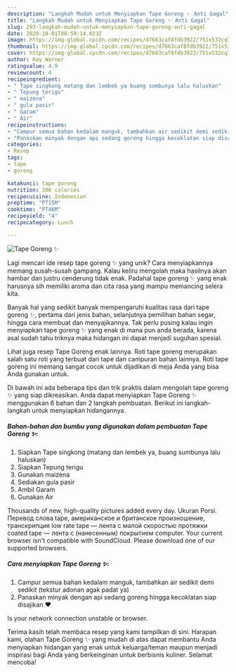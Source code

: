 ```yaml
---
description: "Langkah Mudah untuk Menyiapkan Tape Goreng ✨ Anti Gagal"
title: "Langkah Mudah untuk Menyiapkan Tape Goreng ✨ Anti Gagal"
slug: 293-langkah-mudah-untuk-menyiapkan-tape-goreng-anti-gagal
date: 2020-10-01T00:59:14.023Z
image: https://img-global.cpcdn.com/recipes/d7663caf8fdb3922/751x532cq70/tape-goreng-✨-foto-resep-utama.jpg
thumbnail: https://img-global.cpcdn.com/recipes/d7663caf8fdb3922/751x532cq70/tape-goreng-✨-foto-resep-utama.jpg
cover: https://img-global.cpcdn.com/recipes/d7663caf8fdb3922/751x532cq70/tape-goreng-✨-foto-resep-utama.jpg
author: Ray Warner
ratingvalue: 4.9
reviewcount: 4
recipeingredient:
- " Tape singkong matang dan lembek ya buang sumbunya lalu haluskan"
- " Tepung terigu"
- " maizena"
- " gula pasir"
- " Garam"
- " Air"
recipeinstructions:
- "Campur semua bahan kedalam manguk, tambahkan air sedikit demi sedikit (tekstur adonan agak padat ya)"
- "Panaskan minyak dengan api sedang goreng hingga kecoklatan siap disajikan ❤️"
categories:
- Resep
tags:
- tape
- goreng

katakunci: tape goreng 
nutrition: 300 calories
recipecuisine: Indonesian
preptime: "PT15M"
cooktime: "PT46M"
recipeyield: "4"
recipecategory: Lunch

---
```



![Tape Goreng ✨](https://img-global.cpcdn.com/recipes/d7663caf8fdb3922/751x532cq70/tape-goreng-✨-foto-resep-utama.jpg)

Lagi mencari ide resep tape goreng ✨ yang unik? Cara menyiapkannya memang susah-susah gampang. Kalau keliru mengolah maka hasilnya akan hambar dan justru cenderung tidak enak. Padahal tape goreng ✨ yang enak harusnya sih memiliki aroma dan cita rasa yang mampu memancing selera kita.

Banyak hal yang sedikit banyak mempengaruhi kualitas rasa dari tape goreng ✨, pertama dari jenis bahan, selanjutnya pemilihan bahan segar, hingga cara membuat dan menyajikannya. Tak perlu pusing kalau ingin menyiapkan tape goreng ✨ yang enak di mana pun anda berada, karena asal sudah tahu triknya maka hidangan ini dapat menjadi suguhan spesial.

Lihat juga resep Tape Goreng enak lainnya. Roti tape goreng merupakan salah satu roti yang terbuat dari tape dan campuran bahan lainnya. Roti tape goreng ini memang sangat cocok untuk dijadikan di meja Anda yang bisa Anda gunakan untuk.


Di bawah ini ada beberapa tips dan trik praktis dalam mengolah tape goreng ✨ yang siap dikreasikan. Anda dapat menyiapkan Tape Goreng ✨ menggunakan 6 bahan dan 2 langkah pembuatan. Berikut ini langkah-langkah untuk menyiapkan hidangannya.

<!--inarticleads1-->

##### Bahan-bahan dan bumbu yang digunakan dalam pembuatan Tape Goreng ✨:

1. Siapkan  Tape singkong (matang dan lembek ya, buang sumbunya lalu haluskan)
1. Siapkan  Tepung terigu
1. Gunakan  maizena
1. Sediakan  gula pasir
1. Ambil  Garam
1. Gunakan  Air


Thousands of new, high-quality pictures added every day. Ukuran Porsi. Перевод слова tape, американское и британское произношение, транскрипция low rate tape — лента с малой скоростью протяжки coated tape — лента с (нанесенным) покрытием computer. Your current browser isn&#39;t compatible with SoundCloud. Please download one of our supported browsers. 

<!--inarticleads2-->

##### Cara menyiapkan Tape Goreng ✨:

1. Campur semua bahan kedalam manguk, tambahkan air sedikit demi sedikit (tekstur adonan agak padat ya)
1. Panaskan minyak dengan api sedang goreng hingga kecoklatan siap disajikan ❤️


Is your network connection unstable or browser. 

Terima kasih telah membaca resep yang kami tampilkan di sini. Harapan kami, olahan Tape Goreng ✨ yang mudah di atas dapat membantu Anda menyiapkan hidangan yang enak untuk keluarga/teman maupun menjadi inspirasi bagi Anda yang berkeinginan untuk berbisnis kuliner. Selamat mencoba!
